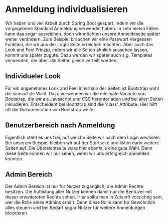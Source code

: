 # Anmeldung individualisieren

Wir haben uns viel Arbeit durch Spring Boot gespart, indem wir die vorgegebene Standard Anmeldung verwendet haben. In sehr vielen Fällen kann das sogar ausreichen, doch wir möchten unsere Anmeldeseite später weiter verändern. Zum Beispiel brauchen wir eine Passwort Vergessen Funktion, die wir aus der Login Seite erreichen möchten. Aber auch das Look and Feel Prinzip, indem wir alle Seiten ähnlich aussehen lassen, kommt uns später zugute. Dazu werden wir später auch s.g. Templates verwenden, die über alle Seiten gleich verteilt werden.

## Individueler Look

Für ein angenehmes Look and Feel innerhalb der Seiten ist Bootstrap wohl die sinnvollste Wahl. Dazu verwenden wir die minimale Variante von Bootstrap, die wir als Javascript und CSS herunterladen und bei allen Seiten inkludieren.
Entscheident bei Bootstrap sind die 'class' Attribute. Hier hilft oft die Dokumentation von Bootstrap weiter.

## Benutzerbereich nach Anmeldung

Eigentlich steht es uns frei, auf welche Seite wir nach dem Login wechseln. Bei unserem Beispiel bleiben wir auf der Startseite und listen darin weitere Seiten auf. Die Übersichtseite wäre hier ebenfalls eine gute Wahl. Denn diese Seite können wir nur sehen, wenn wir uns erfolgreich anmelden konnten.

## Admin Bereich

Der Admin Bereich ist nur für Nutzer zugänglich, die Admin Rechte besitzen. Die Auflistung aller Nutzer können damit nur die Bentuzer mit dieser erweitereten Rechte sehen. Hier sollte man in Zukunft vorsichtig sein, wer die Rolle eines Admins erhält. Denn diese Rolle kann für Gewöhnlich alles steuern und bei Bedarf sogar Nutzer für weitere Anmeldungen blockieren.
